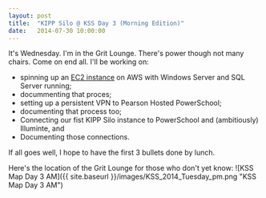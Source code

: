 ```yaml
---
layout: post
title:  "KIPP Silo @ KSS Day 3 (Morning Edition)"
date:   2014-07-30 10:00:00
---
```


It's Wednesday.  I'm in the Grit Lounge.  There's power though not many chairs. Come on end all.  I'll be working on:

* spinning up an [EC2 instance](http://aws.amazon.com/ec2/) on AWS with Windows Server and SQL Server running;
* docummenting that proces;
* setting up a persistent VPN to Pearson Hosted PowerSchool;
* documenting that process too;
* Connecting our fist KIPP Silo instance to PowerSchool and (ambitiously) Illuminte, and
* Documenting those connections.

If all goes well, I hope to have the first 3 bullets done by lunch.

Here's the location of the Grit Lounge for those who don't yet know:
![KSS Map Day 3 AM]({{ site.baseurl }}/images/KSS_2014_Tuesday_pm.png "KSS Map Day 3 AM")




